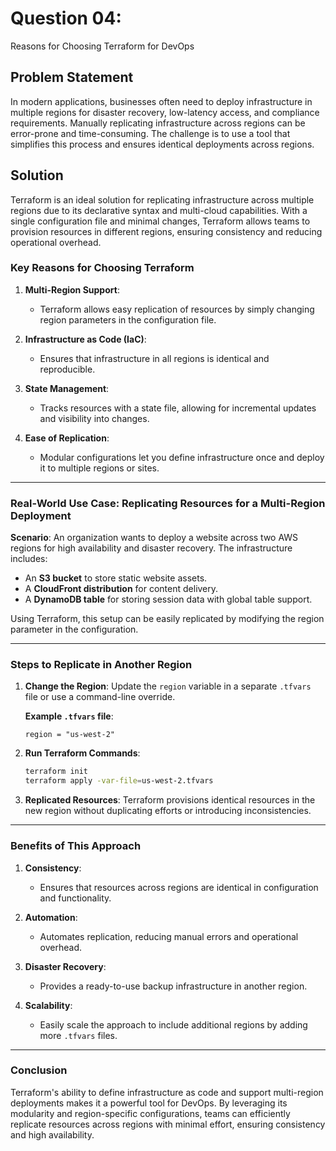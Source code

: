 
# Question 04: 

Reasons for Choosing Terraform for DevOps

## Problem Statement

In modern applications, businesses often need to deploy infrastructure in multiple regions for disaster recovery, low-latency access, and compliance requirements. Manually replicating infrastructure across regions can be error-prone and time-consuming. The challenge is to use a tool that simplifies this process and ensures identical deployments across regions.

## Solution

Terraform is an ideal solution for replicating infrastructure across multiple regions due to its declarative syntax and multi-cloud capabilities. With a single configuration file and minimal changes, Terraform allows teams to provision resources in different regions, ensuring consistency and reducing operational overhead.

### Key Reasons for Choosing Terraform

1. **Multi-Region Support**:
   - Terraform allows easy replication of resources by simply changing region parameters in the configuration file.

2. **Infrastructure as Code (IaC)**:
   - Ensures that infrastructure in all regions is identical and reproducible.

3. **State Management**:
   - Tracks resources with a state file, allowing for incremental updates and visibility into changes.

4. **Ease of Replication**:
   - Modular configurations let you define infrastructure once and deploy it to multiple regions or sites.

---

### Real-World Use Case: Replicating Resources for a Multi-Region Deployment

**Scenario**: An organization wants to deploy a website across two AWS regions for high availability and disaster recovery. The infrastructure includes:
- An **S3 bucket** to store static website assets.
- A **CloudFront distribution** for content delivery.
- A **DynamoDB table** for storing session data with global table support.

Using Terraform, this setup can be easily replicated by modifying the region parameter in the configuration.

---

### Steps to Replicate in Another Region

1. **Change the Region**:
   Update the `region` variable in a separate `.tfvars` file or use a command-line override.

   **Example `.tfvars` file**:
   ```hcl
   region = "us-west-2"
   ```

2. **Run Terraform Commands**:
   ```bash
   terraform init
   terraform apply -var-file=us-west-2.tfvars
   ```

3. **Replicated Resources**:
   Terraform provisions identical resources in the new region without duplicating efforts or introducing inconsistencies.

---

### Benefits of This Approach

1. **Consistency**:
   - Ensures that resources across regions are identical in configuration and functionality.

2. **Automation**:
   - Automates replication, reducing manual errors and operational overhead.

3. **Disaster Recovery**:
   - Provides a ready-to-use backup infrastructure in another region.

4. **Scalability**:
   - Easily scale the approach to include additional regions by adding more `.tfvars` files.

---

### Conclusion

Terraform's ability to define infrastructure as code and support multi-region deployments makes it a powerful tool for DevOps. By leveraging its modularity and region-specific configurations, teams can efficiently replicate resources across regions with minimal effort, ensuring consistency and high availability.
